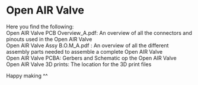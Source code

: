 # Open AIR Valve
Here you find the following:\
Open AIR Valve PCB Overview_A.pdf: An overview of all the connectors and pinouts used in the Open AIR Valve\
Open AIR Valve Assy B.O.M_A.pdf : An overview of all the different assembly parts needed to assemble a complete Open AIR Valve\
Open AIR Valve PCBA: Gerbers and Schematic op the Open AIR Valve\
Open AIR Valve 3D prints: The location for the 3D print files 

Happy making ^^


